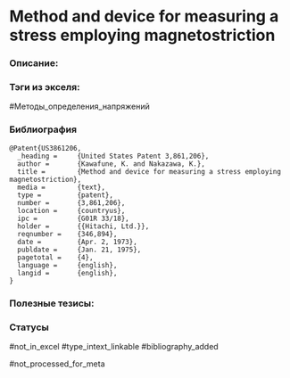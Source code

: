 # Method and device for measuring a stress employing magnetostriction

### Описание:

### Тэги из экселя:
#Методы_определения_напряжений 

### Библиография
```
@Patent{US3861206,
  _heading =     {United States Patent 3,861,206},
  author =       {Kawafune, K. and Nakazawa, K.},
  title =        {Method and device for measuring a stress employing magnetostriction},
  media =        {text},
  type =         {patent},
  number =       {3,861,206},
  location =     {countryus},
  ipc =          {G01R 33/18},
  holder =       {{Hitachi, Ltd.}},
  reqnumber =    {346,894},
  date =         {Apr. 2, 1973},
  publdate =     {Jan. 21, 1975},
  pagetotal =    {4},
  language =     {english},
  langid =       {english},
}
```

### Полезные тезисы:

### Статусы
#not_in_excel 
#type_intext_linkable
#bibliography_added

#not_processed_for_meta
